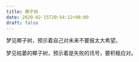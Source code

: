 ```yaml
---
title: 椰子树
date: 2020-02-15T20:54:12+08:00
draft: false
---
```


梦见椰子树，预示着自己对未来不要报太大希望。

梦见枯萎的椰子树，预示着是失败的讯号，要积极应对。

